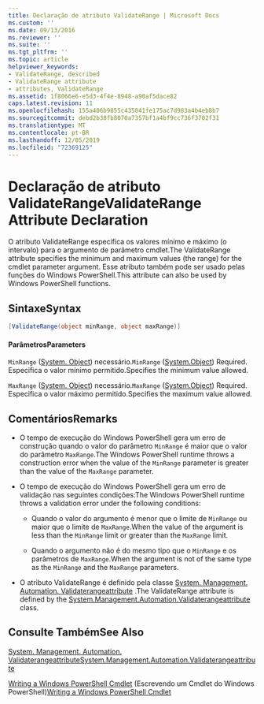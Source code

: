 ```yaml
---
title: Declaração de atributo ValidateRange | Microsoft Docs
ms.custom: ''
ms.date: 09/13/2016
ms.reviewer: ''
ms.suite: ''
ms.tgt_pltfrm: ''
ms.topic: article
helpviewer_keywords:
- ValidateRange, described
- ValidateRange attribute
- attributes, ValidateRange
ms.assetid: 1f8066e6-e5d3-4f4e-8948-a90af5dace82
caps.latest.revision: 11
ms.openlocfilehash: 155a406b9855c435041fe175ac7d983a4b4eb8b7
ms.sourcegitcommit: debd2b38fb8070a7357bf1a4bf9cc736f3702f31
ms.translationtype: MT
ms.contentlocale: pt-BR
ms.lasthandoff: 12/05/2019
ms.locfileid: "72369125"
---
```

# <a name="validaterange-attribute-declaration"></a><span data-ttu-id="d47fa-102">Declaração de atributo ValidateRange</span><span class="sxs-lookup"><span data-stu-id="d47fa-102">ValidateRange Attribute Declaration</span></span>

<span data-ttu-id="d47fa-103">O atributo ValidateRange especifica os valores mínimo e máximo (o intervalo) para o argumento de parâmetro cmdlet.</span><span class="sxs-lookup"><span data-stu-id="d47fa-103">The ValidateRange attribute specifies the minimum and maximum values (the range) for the cmdlet parameter argument.</span></span> <span data-ttu-id="d47fa-104">Esse atributo também pode ser usado pelas funções do Windows PowerShell.</span><span class="sxs-lookup"><span data-stu-id="d47fa-104">This attribute can also be used by Windows PowerShell functions.</span></span>

## <a name="syntax"></a><span data-ttu-id="d47fa-105">Sintaxe</span><span class="sxs-lookup"><span data-stu-id="d47fa-105">Syntax</span></span>

```csharp
[ValidateRange(object minRange, object maxRange)]
```

#### <a name="parameters"></a><span data-ttu-id="d47fa-106">Parâmetros</span><span class="sxs-lookup"><span data-stu-id="d47fa-106">Parameters</span></span>

<span data-ttu-id="d47fa-107">`MinRange` ([System. Object](/dotnet/api/system.object)) necessário.</span><span class="sxs-lookup"><span data-stu-id="d47fa-107">`MinRange` ([System.Object](/dotnet/api/system.object)) Required.</span></span> <span data-ttu-id="d47fa-108">Especifica o valor mínimo permitido.</span><span class="sxs-lookup"><span data-stu-id="d47fa-108">Specifies the minimum value allowed.</span></span>

<span data-ttu-id="d47fa-109">`MaxRange` ([System. Object](/dotnet/api/system.object)) necessário.</span><span class="sxs-lookup"><span data-stu-id="d47fa-109">`MaxRange` ([System.Object](/dotnet/api/system.object)) Required.</span></span> <span data-ttu-id="d47fa-110">Especifica o valor máximo permitido.</span><span class="sxs-lookup"><span data-stu-id="d47fa-110">Specifies the maximum value allowed.</span></span>

## <a name="remarks"></a><span data-ttu-id="d47fa-111">Comentários</span><span class="sxs-lookup"><span data-stu-id="d47fa-111">Remarks</span></span>

- <span data-ttu-id="d47fa-112">O tempo de execução do Windows PowerShell gera um erro de construção quando o valor do parâmetro `MinRange` é maior que o valor do parâmetro `MaxRange`.</span><span class="sxs-lookup"><span data-stu-id="d47fa-112">The Windows PowerShell runtime throws a construction error when the value of the `MinRange` parameter is greater than the value of the `MaxRange` parameter.</span></span>

- <span data-ttu-id="d47fa-113">O tempo de execução do Windows PowerShell gera um erro de validação nas seguintes condições:</span><span class="sxs-lookup"><span data-stu-id="d47fa-113">The Windows PowerShell runtime throws a validation error under the following conditions:</span></span>

    - <span data-ttu-id="d47fa-114">Quando o valor do argumento é menor que o limite de `MinRange` ou maior que o limite de `MaxRange`.</span><span class="sxs-lookup"><span data-stu-id="d47fa-114">When the value of the argument is less than the `MinRange` limit or greater than the `MaxRange` limit.</span></span>

    - <span data-ttu-id="d47fa-115">Quando o argumento não é do mesmo tipo que o `MinRange` e os parâmetros de `MaxRange`.</span><span class="sxs-lookup"><span data-stu-id="d47fa-115">When the argument is not of the same type as the `MinRange` and the `MaxRange` parameters.</span></span>

- <span data-ttu-id="d47fa-116">O atributo ValidateRange é definido pela classe [System. Management. Automation. Validaterangeattribute](/dotnet/api/System.Management.Automation.ValidateRangeAttribute) .</span><span class="sxs-lookup"><span data-stu-id="d47fa-116">The ValidateRange attribute is defined by the [System.Management.Automation.Validaterangeattribute](/dotnet/api/System.Management.Automation.ValidateRangeAttribute) class.</span></span>

## <a name="see-also"></a><span data-ttu-id="d47fa-117">Consulte Também</span><span class="sxs-lookup"><span data-stu-id="d47fa-117">See Also</span></span>

[<span data-ttu-id="d47fa-118">System. Management. Automation. Validaterangeattribute</span><span class="sxs-lookup"><span data-stu-id="d47fa-118">System.Management.Automation.Validaterangeattribute</span></span>](/dotnet/api/System.Management.Automation.ValidateRangeAttribute)

<span data-ttu-id="d47fa-119">[Writing a Windows PowerShell Cmdlet](./writing-a-windows-powershell-cmdlet.md) (Escrevendo um Cmdlet do Windows PowerShell)</span><span class="sxs-lookup"><span data-stu-id="d47fa-119">[Writing a Windows PowerShell Cmdlet](./writing-a-windows-powershell-cmdlet.md)</span></span>
